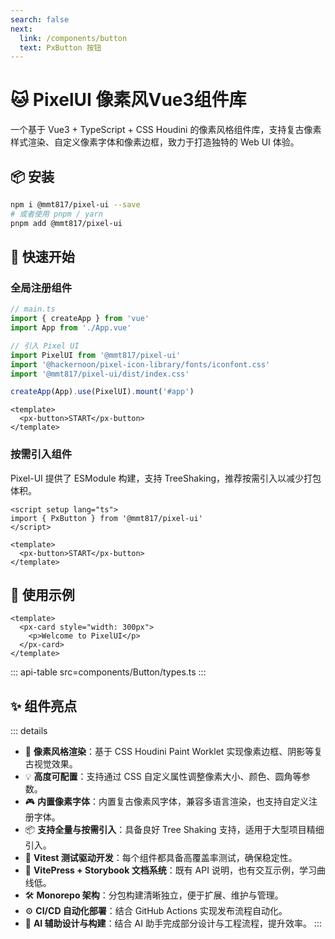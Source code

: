 ```yaml
---
search: false
next:
  link: /components/button
  text: PxButton 按钮
---
```


# 🐱 PixelUI 像素风Vue3组件库

一个基于 Vue3 + TypeScript + CSS Houdini 的像素风格组件库，支持复古像素样式渲染、自定义像素字体和像素边框，致力于打造独特的 Web UI 体验。

## 📦 安装

```bash
npm i @mmt817/pixel-ui --save
# 或者使用 pnpm / yarn
pnpm add @mmt817/pixel-ui
```

## 🚀 快速开始

### 全局注册组件

```ts
// main.ts
import { createApp } from 'vue'
import App from './App.vue'

// 引入 Pixel UI
import PixelUI from '@mmt817/pixel-ui'
import '@hackernoon/pixel-icon-library/fonts/iconfont.css'
import '@mmt817/pixel-ui/dist/index.css'

createApp(App).use(PixelUI).mount('#app')
```

```vue
<template>
  <px-button>START</px-button>
</template>
```

### 按需引入组件

Pixel-UI 提供了 ESModule 构建，支持 TreeShaking，推荐按需引入以减少打包体积。

```vue
<script setup lang="ts">
import { PxButton } from '@mmt817/pixel-ui'
</script>

<template>
  <px-button>START</px-button>
</template>
```

## 🧰 使用示例

```vue
<template>
  <px-card style="width: 300px">
    <p>Welcome to PixelUI</p>
  </px-card>
</template>
```

::: api-table src=components/Button/types.ts
:::

## ✨ 组件亮点

::: details

- 🧩 **像素风格渲染**：基于 CSS Houdini Paint Worklet 实现像素边框、阴影等复古视觉效果。
- 💡 **高度可配置**：支持通过 CSS 自定义属性调整像素大小、颜色、圆角等参数。
- 🎮 **内置像素字体**：内置复古像素风字体，兼容多语言渲染，也支持自定义注册字体。
- 📦 **支持全量与按需引入**：具备良好 Tree Shaking 支持，适用于大型项目精细引入。
- 🧪 **Vitest 测试驱动开发**：每个组件都具备高覆盖率测试，确保稳定性。
- 📖 **VitePress + Storybook 文档系统**：既有 API 说明，也有交互示例，学习曲线低。
- 🛠 **Monorepo 架构**：分包构建清晰独立，便于扩展、维护与管理。
- ⚙️ **CI/CD 自动化部署**：结合 GitHub Actions 实现发布流程自动化。
- 🤖 **AI 辅助设计与构建**：结合 AI 助手完成部分设计与工程流程，提升效率。
:::
